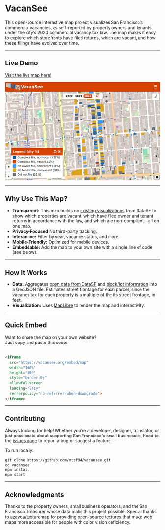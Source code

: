 # VacanSee

This open-source interactive map project visualizes San Francisco’s commercial vacancies, as self-reported by property owners and tenants under the city’s 2020 commercial vacancy tax law. The map makes it easy to explore which storefronts have filed returns, which are vacant, and how these filings have evolved over time. 

---

## Live Demo

[Visit the live map here!](https://vacansee.org)

![Screenshot of VacanSee](public/img/vsm_screenshot2.png?raw=true)

---

## Why Use This Map?

- **Transparent:** This map builds on [existing visualizations](https://data.sfgov.org/Economy-and-Community/Map-of-Commercial-Vacancy-Tax-Status/iynh-ydf2) from DataSF to show which properties are vacant, which have filed owner and tenant returns in accordance with the law, and which are non-compliant—all on one map.
- **Privacy-Focused** No third-party tracking. 
- **Interactive:** Filter by year, vacancy status, and more.
- **Mobile-Friendly:** Optimized for mobile devices.
- **Embeddable:** Add the map to your own site with a single line of code (see below).

---

## How It Works

- **Data:** Aggregates [open data from DataSF](https://data.sfgov.org/Economy-and-Community/Taxable-Commercial-Spaces/rzkk-54yv/about_data) and [block/lot information](https://data.sfgov.org/Geographic-Locations-and-Boundaries/San-Francisco-Addresses-with-Units-Enterprise-Addr/ramy-di5m/about_data) into a GeoJSON file. Estimates street frontage for each parcel, since the vacancy tax for each property is a multiple of the its street frontage, in feet. 
- **Visualization:** Uses [MapLibre](https://maplibre.org/) to render the map and interactivity.

--- 

## Quick Embed

Want to share the map on your own website?  
Just copy and paste this code:

```html

<iframe
  src="https://vacansee.org/embed/map"
  width="100%"
  height="500"
  style="border:0;"
  allowfullscreen
  loading="lazy"
  rerrerpolicy="no-referrer-when-downgrade">
</iframe>

```

---

## Contributing

Always looking for help!  Whether you’re a developer, designer, translator, or just passionate about supporting San Francisco's small businesses, head to the [issues page](https://github.com/mtsf94/vacansee/issues) to report a bug or suggest a feature.

To run locally:

```
git clone https://github.com/mtsf94/vacansee.git
cd vacansee
npm install
npm start
```

---
## Acknowledgments

Thanks to the property owners, small business operators, and the San Francisco Treasurer whose data make this project possible. Special thanks to [azavea/texturemap](https://github.com/azavea/texturemap) for providing open-source textures that make web maps more accessible for people with color vision deficiency.
